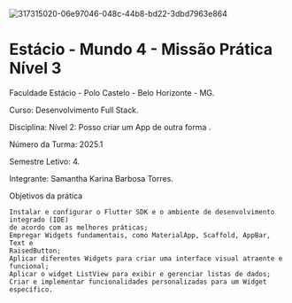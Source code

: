 ![317315020-06e97046-048c-44b8-bd22-3dbd7963e864](https://github.com/user-attachments/assets/444e3177-f80e-41f5-bb3a-a4cadfeb1fa2)

<h1>Estácio - Mundo 4 - Missão Prática  Nível 3</h1>



Faculdade Estácio - Polo Castelo - Belo Horizonte - MG.
 
Curso: Desenvolvimento Full Stack.
 
Disciplina: Nível 2: Posso criar um App de outra forma .
 
Número da Turma: 2025.1
 
Semestre Letivo: 4.

Integrante: Samantha Karina Barbosa Torres.

Objetivos da prática

    Instalar e configurar o Flutter SDK e o ambiente de desenvolvimento integrado (IDE)
    de acordo com as melhores práticas;
    Empregar Widgets fundamentais, como MaterialApp, Scaffold, AppBar, Text e
    RaisedButton;
    Aplicar diferentes Widgets para criar uma interface visual atraente e funcional;
    Aplicar o widget ListView para exibir e gerenciar listas de dados;
    Criar e implementar funcionalidades personalizadas para um Widget específico.
